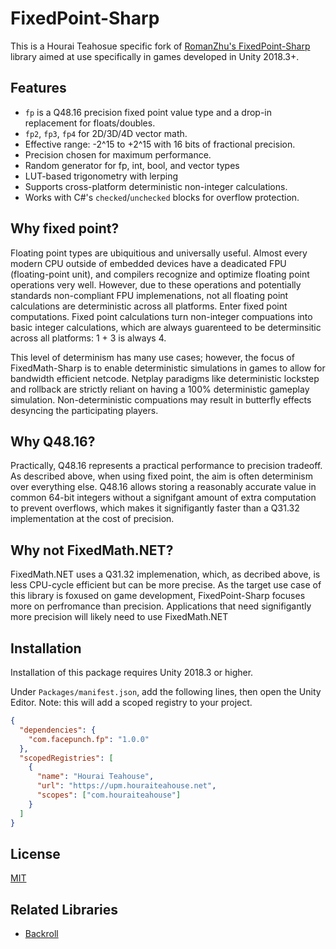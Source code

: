 # FixedPoint-Sharp

This is a Hourai Teahosue specific fork of [RomanZhu's
FixedPoint-Sharp](https://github.com/RomanZhu/FixedPoint-Sharp) library aimed at
use specifically in games developed in Unity 2018.3+.

## Features
- `fp` is a Q48.16 precision fixed point value type and a drop-in replacement for
  floats/doubles.
- `fp2`, `fp3`, `fp4` for 2D/3D/4D vector math.
- Effective range: -2^15 to +2^15 with 16 bits of fractional precision.
- Precision chosen for maximum performance.
- Random generator for fp, int, bool, and vector types
- LUT-based trigonometry with lerping
- Supports cross-platform deterministic non-integer calculations.
- Works with C#'s `checked`/`unchecked` blocks for overflow protection.

## Why fixed point?
Floating point types are ubiquitious and universally useful. Almost every modern
CPU outside of embedded devices have a deadicated FPU (floating-point unit), and
compilers recognize and optimize floating point operations very well. However,
due to these operations and potentially standards non-compliant FPU
implemenations, not all floating point calculations are deterministic across all
platforms. Enter fixed point computations. Fixed point calculations turn
non-integer compuations into basic integer calculations, which are always
guarenteed to be determinsitic across all platforms: 1 + 3 is always 4.

This level of determinism has many use cases; however, the focus of
FixedMath-Sharp is to enable deterministic simulations in games to allow for
bandwidth efficient netcode. Netplay paradigms like deterministic lockstep and
rollback are strictly reliant on having a 100% deterministic gameplay simulation.
Non-deterministic compuations may result in butterfly effects desyncing the
participating players.

## Why Q48.16?
Practically, Q48.16 represents a practical performance to precision tradeoff. As
described above, when using fixed point, the aim is often determinism over
everything else. Q48.16 allows storing a reasonably accurate value in common
64-bit integers without a signifgant amount of extra computation to prevent
overflows, which makes it signifigantly faster than a Q31.32 implementation at
the cost of precision.

## Why not FixedMath.NET?
FixedMath.NET uses a Q31.32 implemenation, which, as decribed above, is less
CPU-cycle efficient but can be more precise. As the target use case of this
library is foxused on game development, FixedPoint-Sharp focuses more on
perfromance than precision. Applications that need signifigantly more
precision will likely need to use FixedMath.NET

## Installation

Installation of this package requires Unity 2018.3 or higher.

Under `Packages/manifest.json`, add the following lines, then open the Unity
Editor. Note: this will add a scoped registry to your project.

```json
{
  "dependencies": {
    "com.facepunch.fp": "1.0.0"
  },
  "scopedRegistries": [
    {
      "name": "Hourai Teahouse",
      "url": "https://upm.houraiteahouse.net",
      "scopes": ["com.houraiteahouse"]
    }
  ]
}
```

## License
[MIT](./LICENSE)

## Related Libraries
- [Backroll](https://github.com/HouraiTeahouse/Backroll)

